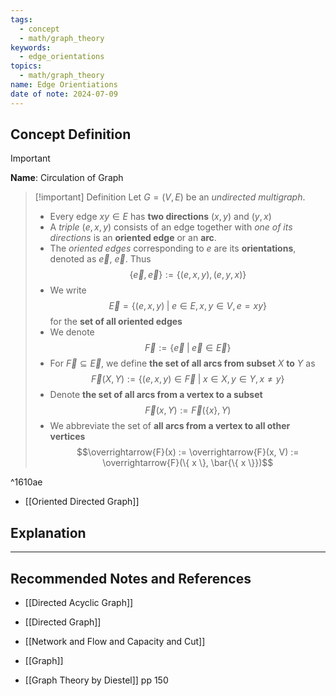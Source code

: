```yaml
---
tags:
  - concept
  - math/graph_theory
keywords:
  - edge_orientations
topics:
  - math/graph_theory
name: Edge Orientiations
date of note: 2024-07-09
---
```


## Concept Definition

>[!important]
>**Name**: Circulation of Graph

>[!important] Definition
>Let $G = (V, E)$ be an *undirected multigraph*. 
>- Every edge $xy\in E$ has **two directions** $(x, y)$ and $(y, x)$
>- A *triple* $(e, x, y)$ consists of an edge together with *one of its directions* is an **oriented edge** or an **arc**.
>- The *oriented edges* corresponding to $e$ are its **orientations**, denoted as $\overrightarrow{e}$,  $\overleftarrow{e}$. Thus $$\{\overrightarrow{e},\,\overleftarrow{e}   \} := \left\{ (e, x, y),\, (e, y, x) \right\} $$
>- We write $$\overrightarrow{E} = \left\{ (e, x, y) \;|\; e\in E,\, x,y\in V,\, e= xy \right\} $$ for the **set of all oriented edges**
>- We denote $$\overleftarrow{F} := \{ \overleftarrow{e}\;|\; \overrightarrow{e} \in \overrightarrow{E} \} $$
>- For $\overrightarrow{F} \subseteq \overrightarrow{E}$, we define **the set of all arcs from subset** $X$ **to** $Y$ as $$\overrightarrow{F}(X, Y) := \{ (e, x, y) \in \overrightarrow{F} \;|\; x\in X,\, y\in Y,\, x\neq y \}$$
>- Denote **the set of all arcs from a vertex to a subset** $$\overrightarrow{F}(x, Y) := \overrightarrow{F}(\{ x \}, Y)$$ 
>- We abbreviate the set of **all arcs from a vertex to all other vertices** $$\overrightarrow{F}(x) := \overrightarrow{F}(x, V)  := \overrightarrow{F}(\{ x \}, \bar{\{ x \}})$$ 

^1610ae

- [[Oriented Directed Graph]]


## Explanation





-----------
##  Recommended Notes and References


- [[Directed Acyclic Graph]]
- [[Directed Graph]]
- [[Network and Flow and Capacity and Cut]]
- [[Graph]]

- [[Graph Theory by Diestel]] pp 150